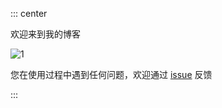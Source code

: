 ::: center

欢迎来到我的博客

![1](https://v1.jinrishici.com/all.svg)

您在使用过程中遇到任何问题，欢迎通过 [issue](https://github.com/dmmdekkd/ZLMX-Bliog/issues) 反馈

:::